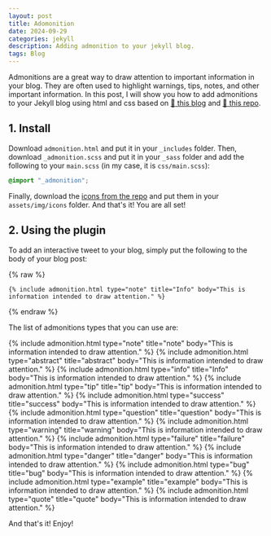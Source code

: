 ```yaml
---
layout: post
title: Adomonition
date: 2024-09-29
categories: jekyll
description: Adding admonition to your jekyll blog.
tags: Blog
---
```


Admonitions are a great way to draw attention to important information in your
blog. They are often used to highlight warnings, tips, notes, and other
important information. In this post, I will show you how to add admonitions to
your Jekyll blog using html and css based on 
[:link: this blog](https://www.adamsdesk.com/posts/admonitions-jekyll/) and 
[:link: this repo](https://github.com/sercangezer/jekyll-admonitions-css). 

<!-- Before diving in, the final twitter card should look like:

<blockquote class="twitter-tweet"><p lang="en" dir="ltr">Twitter card, testing 1 2 3.<a href="https://t.co/6ewYiXLhDb">https://t.co/6ewYiXLhDb</a></p>&mdash; Chengcheng (@iconxicon) <a href="https://twitter.com/iconxicon/status/1444647398794539010?ref_src=twsrc%5Etfw">October 3, 2021</a></blockquote> <script async src="https://platform.twitter.com/widgets.js" charset="utf-8"></script> -->


## 1. Install

Download `admonition.html` and put it in your `_includes` folder. Then, download
`_admonition.scss` and put it in your `_sass` folder and add the following to
your `main.scss` (in my case, it is `css/main.scss`):

```scss
@import "_admonition";
```

Finally, download the [icons from the
repo](https://github.com/sercangezer/jekyll-admonitions-css/tree/main/assets/img/icons)
and put them in your `assets/img/icons` folder. And that's it! You are all set!


## 2. Using the plugin

To add an interactive tweet to your blog, simply put the following to the body
of your blog post:

{% raw %}
```
{% include admonition.html type="note" title="Info" body="This is information intended to draw attention." %}
```
{% endraw %}

The list of admonitions types that you can use are:

{% include admonition.html type="note" title="note" body="This is information intended to draw attention." %}
{% include admonition.html type="abstract" title="abstract" body="This is information intended to draw attention." %}
{% include admonition.html type="info" title="Info" body="This is information intended to draw attention." %}
{% include admonition.html type="tip" title="tip" body="This is information intended to draw attention." %}
{% include admonition.html type="success" title="success" body="This is information intended to draw attention." %}
{% include admonition.html type="question" title="question" body="This is information intended to draw attention." %}
{% include admonition.html type="warning" title="warning" body="This is information intended to draw attention." %}
{% include admonition.html type="failure" title="failure" body="This is information intended to draw attention." %}
{% include admonition.html type="danger" title="danger" body="This is information intended to draw attention." %}
{% include admonition.html type="bug" title="bug" body="This is information intended to draw attention." %}
{% include admonition.html type="example" title="example" body="This is information intended to draw attention." %}
{% include admonition.html type="quote" title="quote" body="This is information intended to draw attention." %}

And that's it! Enjoy!

